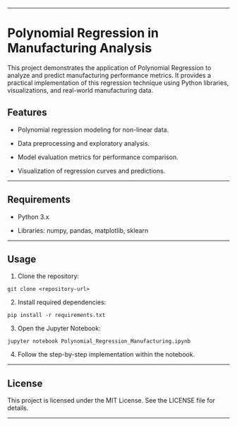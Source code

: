 
---

# Polynomial Regression in Manufacturing Analysis

This project demonstrates the application of Polynomial Regression to analyze and predict manufacturing performance metrics. It provides a practical implementation of this regression technique using Python libraries, visualizations, and real-world manufacturing data.

## Features

- Polynomial regression modeling for non-linear data.

- Data preprocessing and exploratory analysis.

- Model evaluation metrics for performance comparison.

- Visualization of regression curves and predictions.

---

## Requirements

- Python 3.x

- Libraries: numpy, pandas, matplotlib, sklearn

---

## Usage

1. Clone the repository:
```
git clone <repository-url>
```

2. Install required dependencies:
```
pip install -r requirements.txt
```

3. Open the Jupyter Notebook:
```
jupyter notebook Polynomial_Regression_Manufacturing.ipynb
```

4. Follow the step-by-step implementation within the notebook.

---

## License

This project is licensed under the MIT License. See the LICENSE file for details.

---

